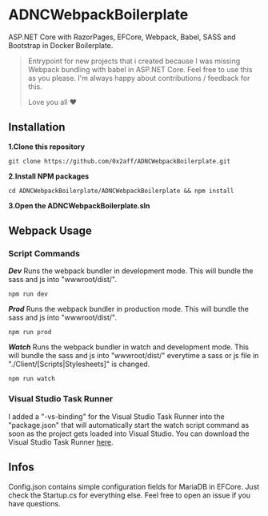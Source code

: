 # ADNCWebpackBoilerplate

ASP.NET Core with RazorPages, EFCore, Webpack, Babel, SASS and Bootstrap in Docker Boilerplate.

> Entrypoint for new projects that i created because I was missing Webpack bundling with babel in ASP.NET Core. Feel free to use this as you please. I'm always happy about contributions / feedback for this.
>
> Love you all :heart:

## Installation

**1.Clone this repository**

    git clone https://github.com/0x2aff/ADNCWebpackBoilerplate.git

**2.Install NPM packages**

    cd ADNCWebpackBoilerplate/ADNCWebpackBoilerplate && npm install

**3.Open the ADNCWebpackBoilerplate.sln**

## Webpack Usage

### Script Commands

**_Dev_**
Runs the webpack bundler in development mode. This will bundle the sass and js into "wwwroot/dist/".

    npm run dev

**_Prod_**
Runs the webpack bundler in production mode. This will bundle the sass and js into "wwwroot/dist/".

    npm run prod

**_Watch_**
Runs the webpack bundler in watch and development mode. This will bundle the sass and js into "wwwroot/dist/" everytime a sass or js file in "./Client/[Scripts|Stylesheets]" is changed.

    npm run watch

### Visual Studio Task Runner

I added a "-vs-binding" for the Visual Studio Task Runner into the "package.json" that will automatically start the watch script command as soon as the project gets loaded into Visual Studio.
You can download the Visual Studio Task Runner [here](<(https://marketplace.visualstudio.com/items?itemName=MadsKristensen.TaskRunnerExplorer)>).

## Infos

Config.json contains simple configuration fields for MariaDB in EFCore. Just check the Startup.cs for everything else. Feel free to open an issue if you have questions.
